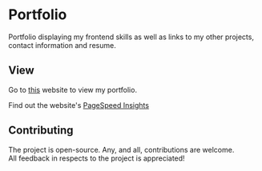 # Portfolio

Portfolio displaying my frontend skills
as well as links to my other projects, contact information and resume.

## View

Go to [this](https://liamcodes.dev) website to view my portfolio.


Find out the website's [PageSpeed Insights](https://pagespeed.web.dev/analysis/https-liamcodes-dev/8rqsmjg5pd?form_factor=desktop)

## Contributing

The project is open-source. Any, and all, contributions are welcome.<br>
All feedback in respects to the project is appreciated!